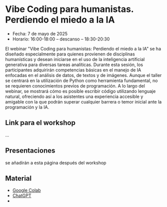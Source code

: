 # Vibe Coding para humanistas. Perdiendo el miedo a la IA

- Fecha: 7 de mayo de 2025
- Horario: 16:00-18:00 – descanso – 18:30-20:30

El webinar "Vibe Coding para humanistas: Perdiendo el miedo a la IA" se ha diseñado especialmente para quienes provienen de disciplinas humanísticas y desean iniciarse en el uso de la inteligencia artificial generativa para diversas tareas analíticas. Durante esta sesión, los participantes adquirirán competencias básicas en el manejo de IA enfocadas en el análisis de datos, de textos y de imágenes.
Aunque el taller se centrará en la utilización de Python como herramienta fundamental, no se requieren conocimientos previos de programación. A lo largo del webinar, se mostrará cómo es posible escribir código utilizando lenguaje natural, ofreciendo así a los asistentes una experiencia accesible y amigable con la que podrán superar cualquier barrera o temor inicial ante la programación y la IA.

## Link para el workshop
...
## Presentaciones
se añadirán a esta página después del workshop
## Material
- [Google Colab](https://colab.research.google.com/)
- [ChatGPT](https://chatgpt.com/)
- 


